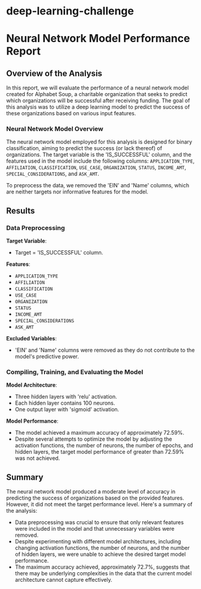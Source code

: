 # deep-learning-challenge

# Neural Network Model Performance Report

## Overview of the Analysis

In this report, we will evaluate the performance of a neural network model created for Alphabet Soup, a charitable organization that seeks to predict which organizations will be successful after receiving funding. The goal of this analysis was to utilize a deep learning model to predict the success of these organizations based on various input features.

### Neural Network Model Overview

The neural network model employed for this analysis is designed for binary classification, aiming to predict the success (or lack thereof) of organizations. The target variable is the 'IS_SUCCESSFUL' column, and the features used in the model include the following columns: `APPLICATION_TYPE`, `AFFILIATION`, `CLASSIFICATION`, `USE_CASE`, `ORGANIZATION`, `STATUS`, `INCOME_AMT`, `SPECIAL_CONSIDERATIONS`, and `ASK_AMT`.

To preprocess the data, we removed the 'EIN' and 'Name' columns, which are neither targets nor informative features for the model.

## Results

### Data Preprocessing

**Target Variable**: 
- Target = 'IS_SUCCESSFUL' column.

**Features**:
- `APPLICATION_TYPE`
- `AFFILIATION`
- `CLASSIFICATION`
- `USE_CASE`
- `ORGANIZATION`
- `STATUS`
- `INCOME_AMT`
- `SPECIAL_CONSIDERATIONS`
- `ASK_AMT`

**Excluded Variables**:
- 'EIN' and 'Name' columns were removed as they do not contribute to the model's predictive power.

### Compiling, Training, and Evaluating the Model

**Model Architecture**:
- Three hidden layers with 'relu' activation.
- Each hidden layer contains 100 neurons.
- One output layer with 'sigmoid' activation.

**Model Performance**:
- The model achieved a maximum accuracy of approximately 72.59%.
- Despite several attempts to optimize the model by adjusting the activation functions, the number of neurons, the number of epochs, and hidden layers, the target model performance of greater than 72.59% was not achieved.

## Summary

The neural network model produced a moderate level of accuracy in predicting the success of organizations based on the provided features. However, it did not meet the target performance level. Here's a summary of the analysis:

- Data preprocessing was crucial to ensure that only relevant features were included in the model and that unnecessary variables were removed.
- Despite experimenting with different model architectures, including changing activation functions, the number of neurons, and the number of hidden layers, we were unable to achieve the desired target model performance.
- The maximum accuracy achieved, approximately 72.7%, suggests that there may be underlying complexities in the data that the current model architecture cannot capture effectively.
